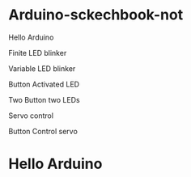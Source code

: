 # Arduino-sckechbook-not



Hello Arduino

Finite LED blinker

Variable LED blinker

Button Activated LED

Two Button two LEDs

Servo control

Button Control servo




# Hello Arduino
